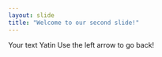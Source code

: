```yaml
---
layout: slide
title: "Welcome to our second slide!"
---
```

Your text Yatin
Use the left arrow to go back!
